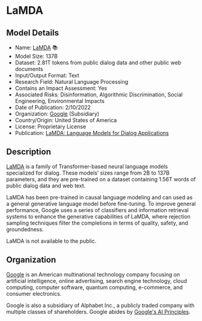 # LaMDA

## Model Details

- Name: [LaMDA](https://arxiv.org/abs/2201.08239) 📚
- Model Size: 137B
- Dataset: 2.81T tokens from public dialog data and other public web documents
- Input/Output Format: Text
- Research Field: Natural Language Processing
- Contains an Impact Assessment: Yes
- Associated Risks: Disinformation, Algorithmic Discrimination, Social Engineering, Environmental Impacts
- Date of Publication: 2/10/2022
- Organization: [Google](https://about.google/) (Subsidiary)
- Country/Origin: United States of America
- License: Proprietary License
- Publication: [LaMDA: Language Models for Dialog Applications](https://arxiv.org/abs/2201.08239)

## Description

[LaMDA](https://arxiv.org/abs/2201.08239) is a family of Transformer-based neural language models specialized for dialog. These models’ sizes range from 2B to 137B parameters, and they are pre-trained on a dataset containing 1.56T words of public dialog data and web text.

LaMDA has been pre-trained in causal language modeling and can used as a general generative language model before fine-tuning. To improve general performance, Google uses a series of classifiers and information retrieval systems to enhance the generative capabilities of LaMDA, where rejection sampling techniques filter the completions in terms of quality, safety, and groundedness.
  
LaMDA is not available to the public.

## Organization

[Google](https://about.google/) is an American multinational technology company focusing on artificial intelligence, online advertising, search engine technology, cloud computing, computer software, quantum computing, e-commerce, and consumer electronics.  

Google is also a subsidiary of Alphabet Inc., a publicly traded company with multiple classes of shareholders. Google abides by [Google's AI Principles](https://ai.google/responsibility/principles/).
